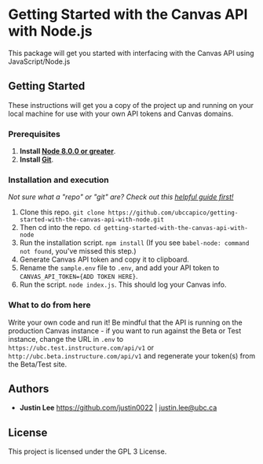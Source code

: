 # Getting Started with the Canvas API with Node.js

This package will get you started with interfacing with the Canvas API using JavaScript/Node.js

## Getting Started
These instructions will get you a copy of the project up and running on your local machine for use with your own API tokens and Canvas domains.

### Prerequisites

1. **Install [Node 8.0.0 or greater](https://nodejs.org)**.
2. **Install [Git](https://git-scm.com/downloads)**.

### Installation and execution

*Not sure what a "repo" or "git" are? Check out this [helpful guide first!](https://codeburst.io/git-and-github-in-a-nutshell-b0a3cc06458f)*

1. Clone this repo. `git clone https://github.com/ubccapico/getting-started-with-the-canvas-api-with-node.git`
1. Then cd into the repo. `cd getting-started-with-the-canvas-api-with-node`
1. Run the installation script. `npm install` (If you see `babel-node: command not found`, you've missed this step.)
1. Generate Canvas API token and copy it to clipboard.
1. Rename the `sample.env` file to `.env`, and add your API token to `CANVAS_API_TOKEN={ADD TOKEN HERE}`.
1. Run the script. `node index.js`. This should log your Canvas info.

### What to do from here

Write your own code and run it! Be mindful that the API is running on the production Canvas instance - if you want to run against the Beta or Test instance, change the URL in `.env` to `https://ubc.test.instructure.com/api/v1` or `http://ubc.beta.instructure.com/api/v1` and regenerate your token(s) from the Beta/Test site.

## Authors

* **Justin Lee**
https://github.com/justin0022 | justin.lee@ubc.ca

## License

This project is licensed under the GPL 3 License.
